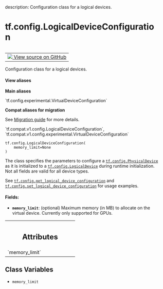 description: Configuration class for a logical devices.

<div itemscope itemtype="http://developers.google.com/ReferenceObject">
<meta itemprop="name" content="tf.config.LogicalDeviceConfiguration" />
<meta itemprop="path" content="Stable" />
<meta itemprop="property" content="__new__"/>
<meta itemprop="property" content="memory_limit"/>
</div>

# tf.config.LogicalDeviceConfiguration

<!-- Insert buttons and diff -->

<table class="tfo-notebook-buttons tfo-api nocontent" align="left">
<td>
  <a target="_blank" href="https://github.com/tensorflow/tensorflow/blob/r2.2/tensorflow/python/eager/context.py#L264-L281">
    <img src="https://www.tensorflow.org/images/GitHub-Mark-32px.png" />
    View source on GitHub
  </a>
</td>
</table>



Configuration class for a logical devices.

<section class="expandable">
  <h4 class="showalways">View aliases</h4>
  <p>
<b>Main aliases</b>
<p>`tf.config.experimental.VirtualDeviceConfiguration`</p>

<b>Compat aliases for migration</b>
<p>See
<a href="https://www.tensorflow.org/guide/migrate">Migration guide</a> for
more details.</p>
<p>`tf.compat.v1.config.LogicalDeviceConfiguration`, `tf.compat.v1.config.experimental.VirtualDeviceConfiguration`</p>
</p>
</section>

<pre class="devsite-click-to-copy prettyprint lang-py tfo-signature-link">
<code>tf.config.LogicalDeviceConfiguration(
    memory_limit=None
)
</code></pre>



<!-- Placeholder for "Used in" -->

The class specifies the parameters to configure a <a href="../../tf/config/PhysicalDevice.md"><code>tf.config.PhysicalDevice</code></a>
as it is initialized to a <a href="../../tf/config/LogicalDevice.md"><code>tf.config.LogicalDevice</code></a> during runtime
initialization. Not all fields are valid for all device types.

See <a href="../../tf/config/get_logical_device_configuration.md"><code>tf.config.get_logical_device_configuration</code></a> and
<a href="../../tf/config/set_logical_device_configuration.md"><code>tf.config.set_logical_device_configuration</code></a> for usage examples.

#### Fields:


* <b>`memory_limit`</b>: (optional) Maximum memory (in MB) to allocate on the virtual
  device. Currently only supported for GPUs.




<!-- Tabular view -->
 <table class="responsive fixed orange">
<colgroup><col width="214px"><col></colgroup>
<tr><th colspan="2"><h2 class="add-link">Attributes</h2></th></tr>

<tr>
<td>
`memory_limit`
</td>
<td>

</td>
</tr>
</table>



## Class Variables

* `memory_limit` <a id="memory_limit"></a>
